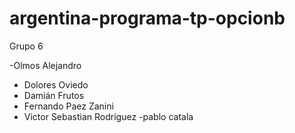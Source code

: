 ﻿# argentina-programa-tp-opcionb

Grupo 6

-Olmos Alejandro
- Dolores Oviedo
- Damián Frutos
- Fernando Paez Zanini
- Victor Sebastian Rodriguez
-pablo catala 
